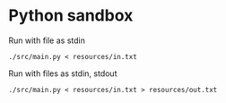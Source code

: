 # Python sandbox

Run with file as stdin

```
./src/main.py < resources/in.txt
```

Run with files as stdin, stdout

```
./src/main.py < resources/in.txt > resources/out.txt
```